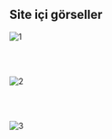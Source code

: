 
## Site içi görseller

![1](https://user-images.githubusercontent.com/48651506/191347828-878bcfaf-66a2-4660-8dba-af9f523d71b0.png)

<br>
<br>

![2](https://user-images.githubusercontent.com/48651506/191347894-1a2912dd-2d38-4a03-98e1-aa4d700d0a6d.png)

<br>
<br>

![3](https://user-images.githubusercontent.com/48651506/191347927-722f3c44-4267-4ec1-8b0d-d121900d09bb.png)
